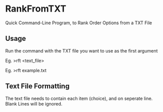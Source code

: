 # RankFromTXT
Quick Command-Line Program, to Rank Order Options from a TXT File

## Usage
Run the command with the TXT file you want to use as the first argument

Eg. >rft \<text_file>

Eg. >rft example.txt

## Text File Formatting
The text file needs to contain each item (choice), and on seperate line. Blank Lines will be ignored.

